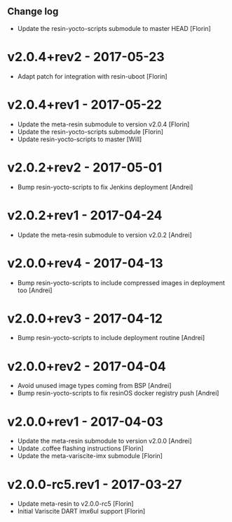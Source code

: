 Change log
-----------

* Update the resin-yocto-scripts submodule to master HEAD [Florin]

# v2.0.4+rev2 - 2017-05-23

* Adapt patch for integration with resin-uboot [Florin]

# v2.0.4+rev1 - 2017-05-22

* Update the meta-resin submodule to version v2.0.4 [Florin]
* Update the resin-yocto-scripts submodule [Florin]
* Update resin-yocto-scripts to master [Will]

# v2.0.2+rev2 - 2017-05-01

* Bump resin-yocto-scripts to fix Jenkins deployment [Andrei]

# v2.0.2+rev1 - 2017-04-24

* Update the meta-resin submodule to version v2.0.2 [Andrei]

# v2.0.0+rev4 - 2017-04-13

* Bump resin-yocto-scripts to include compressed images in deployment too [Andrei]

# v2.0.0+rev3 - 2017-04-12

* Bump resin-yocto-scripts to include deployment routine [Andrei]

# v2.0.0+rev2 - 2017-04-04

* Avoid unused image types coming from BSP [Andrei]
* Bump resin-yocto-scripts to fix resinOS docker registry push [Andrei]

# v2.0.0+rev1 - 2017-04-03

* Update the meta-resin submodule to version v2.0.0 [Andrei]
* Update .coffee flashing instructions [Florin]
* Update the meta-variscite-imx submodule [Florin]

# v2.0.0-rc5.rev1 - 2017-03-27

* Update meta-resin to v2.0.0-rc5 [Florin]
* Initial Variscite DART imx6ul support [Florin]
